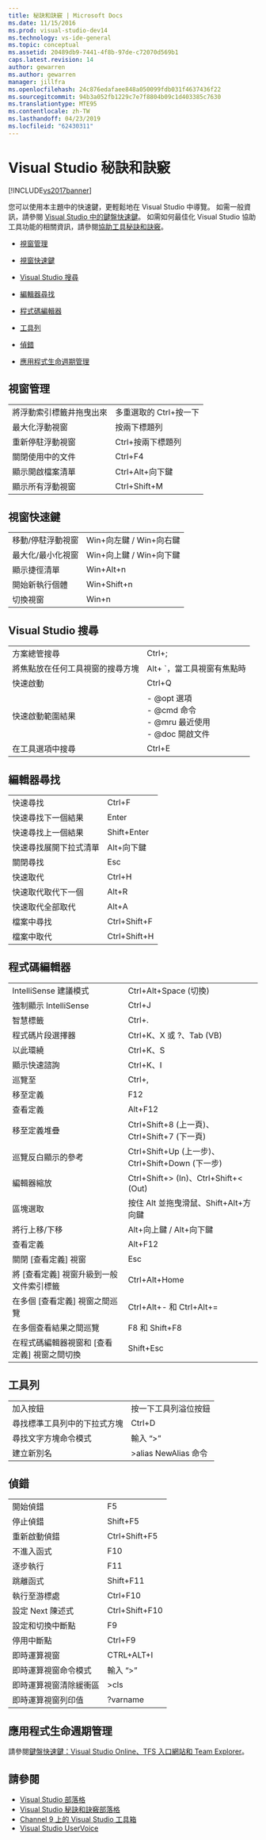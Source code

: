 ```yaml
---
title: 秘訣和訣竅 | Microsoft Docs
ms.date: 11/15/2016
ms.prod: visual-studio-dev14
ms.technology: vs-ide-general
ms.topic: conceptual
ms.assetid: 20489db9-7441-4f8b-97de-c72070d569b1
caps.latest.revision: 14
author: gewarren
ms.author: gewarren
manager: jillfra
ms.openlocfilehash: 24c876edafaee848a050099fdb031f4637436f22
ms.sourcegitcommit: 94b3a052fb1229c7e7f8804b09c1d403385c7630
ms.translationtype: MTE95
ms.contentlocale: zh-TW
ms.lasthandoff: 04/23/2019
ms.locfileid: "62430311"
---
```

# <a name="tips-and-tricks-for-visual-studio"></a>Visual Studio 秘訣和訣竅

[!INCLUDE[vs2017banner](../includes/vs2017banner.md)]

您可以使用本主題中的快速鍵，更輕鬆地在 Visual Studio 中導覽。 如需一般資訊，請參閱 [Visual Studio 中的鍵盤快速鍵](default-keyboard-shortcuts-in-visual-studio.md)。 如需如何最佳化 Visual Studio 協助工具功能的相關資訊，請參閱[協助工具秘訣和訣竅](../ide/reference/accessibility-tips-and-tricks.md)。

- [視窗管理](../ide/tips-and-tricks-for-visual-studio.md#BKMK_WindowMgmt)

- [視窗快速鍵](../ide/tips-and-tricks-for-visual-studio.md#BKMK_WindowShortcuts)

- [Visual Studio 搜尋](../ide/tips-and-tricks-for-visual-studio.md#BKMK_Search)

- [編輯器尋找](../ide/tips-and-tricks-for-visual-studio.md#BKMK_EditorFind)

- [程式碼編輯器](../ide/tips-and-tricks-for-visual-studio.md#BKMK_CodeEditor)

- [工具列](../ide/tips-and-tricks-for-visual-studio.md#BKMK_Toolbars)

- [偵錯](../ide/tips-and-tricks-for-visual-studio.md#BKMK_Debugging)

- [應用程式生命週期管理](../ide/tips-and-tricks-for-visual-studio.md#BKMK_ALM)

## <a name="BKMK_WindowMgmt"></a> 視窗管理

|||
|-|-|
|將浮動索引標籤井拖曳出來|多重選取的 Ctrl+按一下|
|最大化浮動視窗|按兩下標題列|
|重新停駐浮動視窗|Ctrl+按兩下標題列|
|關閉使用中的文件|Ctrl+F4|
|顯示開啟檔案清單|Ctrl+Alt+向下鍵|
|顯示所有浮動視窗|Ctrl+Shift+M|

## <a name="BKMK_WindowShortcuts"></a> 視窗快速鍵

|||
|-|-|
|移動/停駐浮動視窗|Win+向左鍵 / Win+向右鍵|
|最大化/最小化視窗|Win+向上鍵 / Win+向下鍵|
|顯示捷徑清單|Win+Alt+n|
|開始新執行個體|Win+Shift+n|
|切換視窗|Win+n|

## <a name="BKMK_Search"></a> Visual Studio 搜尋

|||
|-|-|
|方案總管搜尋|Ctrl+;|
|將焦點放在任何工具視窗的搜尋方塊|Alt+ `，當工具視窗有焦點時|
|快速啟動|Ctrl+Q|
|快速啟動範圍結果|-   @opt 選項<br />-   @cmd 命令<br />-   @mru 最近使用<br />-   @doc 開啟文件|
|在工具選項中搜尋|Ctrl+E|

## <a name="BKMK_EditorFind"></a> 編輯器尋找

|||
|-|-|
|快速尋找|Ctrl+F|
|快速尋找下一個結果|Enter|
|快速尋找上一個結果|Shift+Enter|
|快速尋找展開下拉式清單|Alt+向下鍵|
|關閉尋找|Esc|
|快速取代|Ctrl+H|
|快速取代取代下一個|Alt+R|
|快速取代全部取代|Alt+A|
|檔案中尋找|Ctrl+Shift+F|
|檔案中取代|Ctrl+Shift+H|

## <a name="BKMK_CodeEditor"></a> 程式碼編輯器

|||
|-|-|
|IntelliSense 建議模式|Ctrl+Alt+Space (切換)|
|強制顯示 IntelliSense|Ctrl+J|
|智慧標籤|Ctrl+.|
|程式碼片段選擇器|Ctrl+K、X 或 ?、Tab (VB)|
|以此環繞|Ctrl+K、S|
|顯示快速諮詢|Ctrl+K、I|
|巡覽至|Ctrl+,|
|移至定義|F12|
|查看定義|Alt+F12|
|移至定義堆疊|Ctrl+Shift+8 (上一頁)、Ctrl+Shift+7 (下一頁)|
|巡覽反白顯示的參考|Ctrl+Shift+Up (上一步)、Ctrl+Shift+Down (下一步)|
|編輯器縮放|Ctrl+Shift+> (In)、Ctrl+Shift+< (Out)|
|區塊選取|按住 Alt 並拖曳滑鼠、Shift+Alt+方向鍵|
|將行上移/下移|Alt+向上鍵 / Alt+向下鍵|
|查看定義|Alt+F12|
|關閉 [查看定義] 視窗|Esc|
|將 [查看定義] 視窗升級到一般文件索引標籤|Ctrl+Alt+Home|
|在多個 [查看定義] 視窗之間巡覽|Ctrl+Alt+- 和 Ctrl+Alt+=|
|在多個查看結果之間巡覽|F8 和 Shift+F8|
|在程式碼編輯器視窗和 [查看定義] 視窗之間切換|Shift+Esc|

## <a name="BKMK_Toolbars"></a> 工具列

|||
|-|-|
|加入按鈕|按一下工具列溢位按鈕|
|尋找標準工具列中的下拉式方塊|Ctrl+D|
|尋找文字方塊命令模式|輸入 “>”|
|建立新別名|>alias NewAlias 命令|

## <a name="BKMK_Debugging"></a> 偵錯

|||
|-|-|
|開始偵錯|F5|
|停止偵錯|Shift+F5|
|重新啟動偵錯|Ctrl+Shift+F5|
|不進入函式|F10|
|逐步執行|F11|
|跳離函式|Shift+F11|
|執行至游標處|Ctrl+F10|
|設定 Next 陳述式|Ctrl+Shift+F10|
|設定和切換中斷點|F9|
|停用中斷點|Ctrl+F9|
|即時運算視窗|CTRL+ALT+I|
|即時運算視窗命令模式|輸入 “>”|
|即時運算視窗清除緩衝區|>cls|
|即時運算視窗列印值|?varname|

## <a name="BKMK_ALM"></a> 應用程式生命週期管理

請參閱[鍵盤快速鍵：Visual Studio Online、TFS 入口網站和 Team Explorer](/azure/devops/project/navigation/keyboard-shortcuts?view=vsts)。

## <a name="see-also"></a>請參閱

- [Visual Studio 部落格](http://blogs.msdn.com/b/visualstudio)
- [Visual Studio 秘訣和訣竅部落格](http://blogs.msdn.com/b/zainnab)
- [Channel 9 上的 Visual Studio 工具箱](http://channel9.msdn.com/Shows/Visual-Studio-Toolbox)
- [Visual Studio UserVoice](http://visualstudio.uservoice.com/forums/121579-visual-studio)